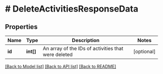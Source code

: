# # DeleteActivitiesResponseData

## Properties

Name | Type | Description | Notes
------------ | ------------- | ------------- | -------------
**id** | **int[]** | An array of the IDs of activities that were deleted | [optional]

[[Back to Model list]](../../README.md#models) [[Back to API list]](../../README.md#endpoints) [[Back to README]](../../README.md)
